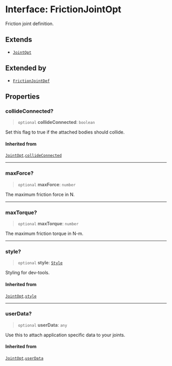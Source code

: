 # Interface: FrictionJointOpt

Friction joint definition.

## Extends

- [`JointOpt`](JointOpt)

## Extended by

- [`FrictionJointDef`](FrictionJointDef)

## Properties

### collideConnected?

> `optional` **collideConnected**: `boolean`

Set this flag to true if the attached bodies
should collide.

#### Inherited from

[`JointOpt`](JointOpt).[`collideConnected`](JointOpt#collideconnected)

***

### maxForce?

> `optional` **maxForce**: `number`

The maximum friction force in N.

***

### maxTorque?

> `optional` **maxTorque**: `number`

The maximum friction torque in N-m.

***

### style?

> `optional` **style**: [`Style`](Style)

Styling for dev-tools.

#### Inherited from

[`JointOpt`](JointOpt).[`style`](JointOpt#style)

***

### userData?

> `optional` **userData**: `any`

Use this to attach application specific data to your joints.

#### Inherited from

[`JointOpt`](JointOpt).[`userData`](JointOpt#userdata)
